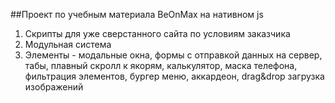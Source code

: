 ##Проект по учебным материала BeOnMax на нативном js

1. Скрипты для уже сверстанного сайта по условиям заказчика
2. Модульная система
3. Элементы - модальные окна, формы с отправкой данных на сервер, табы, плавный скролл к якорям, калькулятор, маска телефона, фильтрация элементов, бургер меню, аккардеон, drag&drop загрузка изображений
